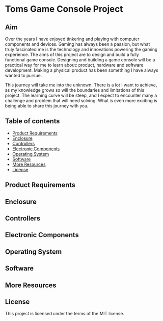 # Toms Game Console Project
## Aim
Over the years I have enjoyed tinkering and playing with computer components and devices. Gaming has always been a passion, but what truly fascinated me is the technology and innovations powering the gaming experience. The aims of this project are to design and build a fully functional game console. Designing and building a game console will be a practical way for me to learn about: product, hardware and software development. Making a physical product has been something I have always wanted to pursue.

This journey will take me into the unknown. There is a lot I want to achieve, as my knowledge grows so will the boundaries and limitations of this project. The learning curve will be steep, and I expect to encounter many a challenge and problem that will need solving. What is even more exciting is being able to share this journey with you.

## Table of contents

- [Product Requirements](#product-requirements)
- [Enclosure](#enclosure)
- [Controllers](#controllers)
- [Electronic Components](#electronic-components)
- [Operating System](#operating-system)
- [Software](#software)
- [More Resources](#more-resources)
- [License](#license)

## Product Requirements

## Enclosure

## Controllers

## Electronic Components

## Operating System

## Software

## More Resources

## License
This project is licensed under the terms of the MIT license.
